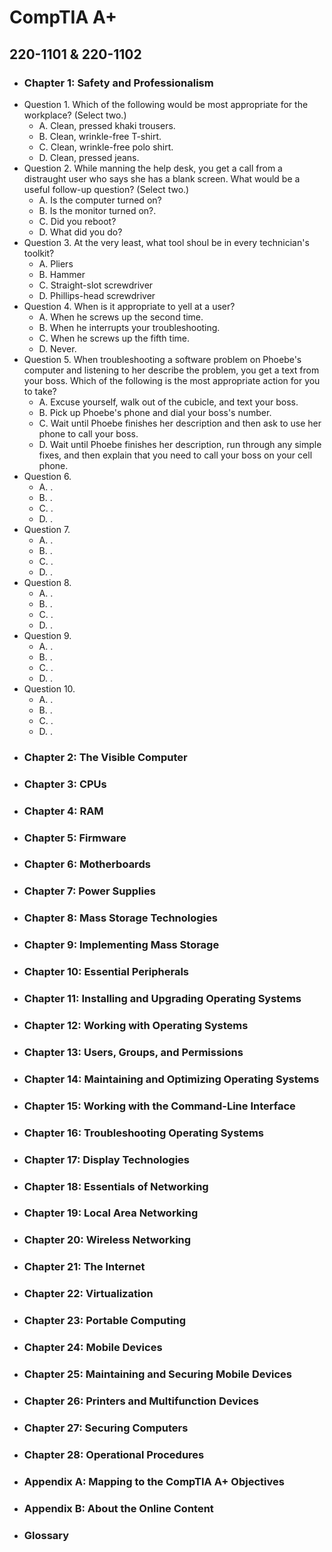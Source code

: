 # CompTIA A+
## 220-1101 & 220-1102 
- ### Chapter 1: Safety and Professionalism
- Question 1. Which of the following would be most appropriate for the workplace? (Select two.)
  - A. Clean, pressed khaki trousers.
  - B. Clean, wrinkle-free T-shirt.
  - C. Clean, wrinkle-free polo shirt.
  - D. Clean, pressed jeans.
- Question 2. While manning the help desk, you get a call from a distraught user who says she has a blank screen. What would be a useful follow-up question? (Select two.)
  - A. Is the computer turned on?
  - B. Is the monitor turned on?.
  - C. Did you reboot?
  - D. What did you do?
- Question 3. At the very least, what tool shoul be in every technician's toolkit?
  - A. Pliers
  - B. Hammer
  - C. Straight-slot screwdriver
  - D. Phillips-head screwdriver
- Question 4. When is it appropriate to yell at a user?
  - A. When he screws up the second time.
  - B. When he interrupts your troubleshooting.
  - C. When he screws up the fifth time.
  - D. Never.
- Question 5. When troubleshooting a software problem on Phoebe's computer and listening to her describe the problem, you get a text from your boss. Which of the following is the most appropriate action for you to take?
  - A. Excuse yourself, walk out of the cubicle, and text your boss.
  - B. Pick up Phoebe's phone and dial your boss's number.
  - C. Wait until Phoebe finishes her description and then ask to use her phone to call your boss.
  - D. Wait until Phoebe finishes her description, run through any simple fixes, and then explain that you need to call your boss on your cell phone.
- Question 6. 
  - A. .
  - B. .
  - C. .
  - D. .
- Question 7. 
  - A. .
  - B. .
  - C. .
  - D. .
- Question 8. 
  - A. .
  - B. .
  - C. .
  - D. .
- Question 9. 
  - A. .
  - B. .
  - C. .
  - D. .
- Question 10. 
  - A. .
  - B. .
  - C. .
  - D. .
- ### Chapter 2: The Visible Computer
- ### Chapter 3: CPUs
- ### Chapter 4: RAM
- ### Chapter 5: Firmware
- ### Chapter 6: Motherboards
- ### Chapter 7: Power Supplies
- ### Chapter 8: Mass Storage Technologies
- ### Chapter 9: Implementing Mass Storage
- ### Chapter 10: Essential Peripherals
- ### Chapter 11: Installing and Upgrading Operating Systems
- ### Chapter 12: Working with Operating Systems
- ### Chapter 13: Users, Groups, and Permissions
- ### Chapter 14: Maintaining and Optimizing Operating Systems
- ### Chapter 15: Working with the Command-Line Interface
- ### Chapter 16: Troubleshooting Operating Systems
- ### Chapter 17: Display Technologies
- ### Chapter 18: Essentials of Networking
- ### Chapter 19: Local Area Networking
- ### Chapter 20: Wireless Networking
- ### Chapter 21: The Internet
- ### Chapter 22: Virtualization
- ### Chapter 23: Portable Computing
- ### Chapter 24: Mobile Devices
- ### Chapter 25: Maintaining and Securing Mobile Devices
- ### Chapter 26: Printers and Multifunction Devices
- ### Chapter 27: Securing Computers
- ### Chapter 28: Operational Procedures
- ### Appendix A: Mapping to the CompTIA A+ Objectives
- ### Appendix B: About the Online Content
- ### Glossary